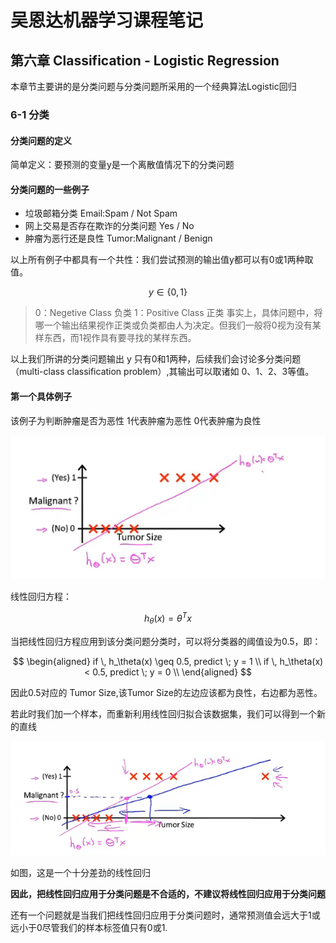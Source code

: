# 吴恩达机器学习课程笔记

## 第六章 Classification - Logistic Regression

本章节主要讲的是分类问题与分类问题所采用的一个经典算法Logistic回归

### 6-1 分类

#### 分类问题的定义

简单定义：要预测的变量y是一个离散值情况下的分类问题

#### 分类问题的一些例子

* 垃圾邮箱分类 Email:Spam / Not Spam
* 网上交易是否存在欺诈的分类问题 Yes / No
* 肿瘤为恶行还是良性 Tumor:Malignant / Benign

以上所有例子中都具有一个共性：我们尝试预测的输出值y都可以有0或1两种取值。

$$y \in \left\{ 0, 1 \right\}$$

> 0：Negetive Class 负类
> 1：Positive Class 正类
> 事实上，具体问题中，将哪一个输出结果视作正类或负类都由人为决定。但我们一般将0视为没有某样东西，而1视作具有要寻找的某样东西。

以上我们所讲的分类问题输出 y 只有0和1两种，后续我们会讨论多分类问题（multi-class classification problem）,其输出可以取诸如 0、1、2、3等值。

#### 第一个具体例子

该例子为判断肿瘤是否为恶性
1代表肿瘤为恶性
0代表肿瘤为良性

![](images/2022-11-05-22-41-57.png)

线性回归方程：

$$ h_\theta(x) = \theta^T x $$

当把线性回归方程应用到该分类问题分类时，可以将分类器的阈值设为0.5，即：

$$ 
\begin{aligned}
if \, h_\theta(x) \geq 0.5, predict \; y = 1 \\
if \, h_\theta(x) < 0.5, predict \; y = 0 \\
\end{aligned}
$$

因此0.5对应的 Tumor Size,该Tumor Size的左边应该都为良性，右边都为恶性。

若此时我们加一个样本，而重新利用线性回归拟合该数据集，我们可以得到一个新的直线

![](images/2022-11-05-23-04-24.png)

如图，这是一个十分差劲的线性回归

**因此，把线性回归应用于分类问题是不合适的，不建议将线性回归应用于分类问题**

还有一个问题就是当我们把线性回归应用于分类问题时，通常预测值会远大于1或远小于0尽管我们的样本标签值只有0或1.

